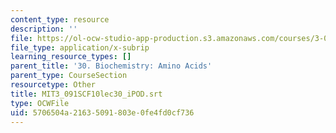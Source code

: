 ```yaml
---
content_type: resource
description: ''
file: https://ol-ocw-studio-app-production.s3.amazonaws.com/courses/3-091sc-introduction-to-solid-state-chemistry-fall-2010/5706504a21635091803e0fe4fd0cf736_MIT3_091SCF10lec30_iPOD.vtt
file_type: application/x-subrip
learning_resource_types: []
parent_title: '30. Biochemistry: Amino Acids'
parent_type: CourseSection
resourcetype: Other
title: MIT3_091SCF10lec30_iPOD.srt
type: OCWFile
uid: 5706504a-2163-5091-803e-0fe4fd0cf736
---
```

